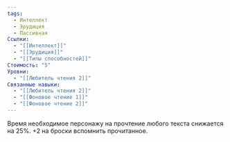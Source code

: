 ```yaml
---
tags:
  - Интеллект
  - Эрудиция
  - Пассивная
Ссылки:
  - "[[Интеллект]]"
  - "[[Эрудиция]]"
  - "[[Типы способностей]]"
Стоимость: "5"
Уровни:
  - "[[Любитель чтения 2]]"
Связанные навыки:
  - "[[Любитель чтения 2]]"
  - "[[Фоновое чтение 1]]"
  - "[[Фоновое чтение 2]]"
---
```

Время необходимое персонажу на прочтение любого текста снижается на 25%. +2 на броски вспомнить прочитанное.
